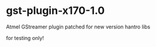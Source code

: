 # gst-plugin-x170-1.0

Atmel GStreamer plugin patched for new version hantro libs

for testing only!